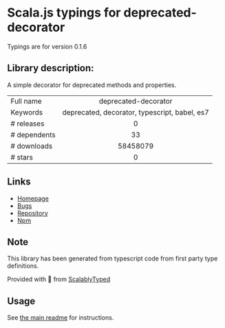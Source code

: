 
# Scala.js typings for deprecated-decorator

Typings are for version 0.1.6

## Library description:
A simple decorator for deprecated methods and properties.

|                    |                 |
| ------------------ | :-------------: |
| Full name          | deprecated-decorator |
| Keywords           | deprecated, decorator, typescript, babel, es7 |
| # releases         | 0 |
| # dependents       | 33 |
| # downloads        | 58458079 |
| # stars            | 0 |

## Links
- [Homepage](https://github.com/vilic/deprecated-decorator#readme)
- [Bugs](https://github.com/vilic/deprecated-decorator/issues)
- [Repository](https://github.com/vilic/deprecated-decorator)
- [Npm](https://www.npmjs.com/package/deprecated-decorator)
    


## Note
This library has been generated from typescript code from first party type definitions.

Provided with :purple_heart: from [ScalablyTyped](https://github.com/oyvindberg/ScalablyTyped)

## Usage
See [the main readme](../../readme.md) for instructions.


